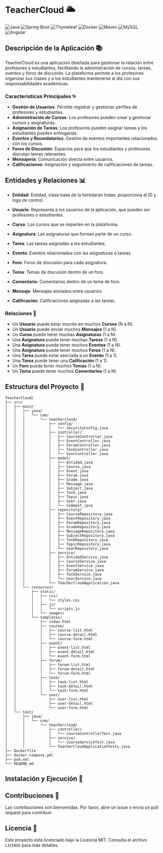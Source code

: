 # TeacherCloud 🌥️

![Java](https://img.shields.io/badge/Java-ED8B00?style=for-the-badge&logo=java&logoColor=white)
![Spring Boot](https://img.shields.io/badge/Spring%20Boot-6DB33F?style=for-the-badge&logo=spring-boot&logoColor=white)
![Thymeleaf](https://img.shields.io/badge/Thymeleaf-005F0F?style=for-the-badge&logo=thymeleaf&logoColor=white)
![Docker](https://img.shields.io/badge/Docker-2496ED?style=for-the-badge&logo=docker&logoColor=white)
![Maven](https://img.shields.io/badge/Maven-C71A36?style=for-the-badge&logo=apache-maven&logoColor=white)
![MySQL](https://img.shields.io/badge/MySQL-4479A1?style=for-the-badge&logo=mysql&logoColor=white)
![Angular](https://img.shields.io/badge/Angular-C71A36?style=for-the-badge&logo=Angular&logoColor=white)

## Descripción de la Aplicación 📚

TeacherCloud es una aplicación diseñada para gestionar la relación entre profesores y estudiantes, facilitando la administración de cursos, tareas, eventos y foros de discusión. La plataforma permite a los profesores organizar sus clases y a los estudiantes mantenerse al día con sus responsabilidades académicas.

### Características Principales ✨

- **Gestión de Usuarios**: Permite registrar y gestionar perfiles de profesores y estudiantes.
- **Administración de Cursos**: Los profesores pueden crear y gestionar cursos y asignaturas.
- **Asignación de Tareas**: Los profesores pueden asignar tareas y los estudiantes pueden entregarlas.
- **Eventos y Recordatorios**: Gestión de eventos importantes relacionados con los cursos.
- **Foros de Discusión**: Espacios para que los estudiantes y profesores discutan temas relevantes.
- **Mensajería**: Comunicación directa entre usuarios.
- **Calificaciones**: Asignación y seguimiento de calificaciones de tareas.

## Entidades y Relaciones 📊

- **Entidad**: Entidad, clase base de la heredaran todas. proporciona el ID y logs de control.

- **Usuario**: Representa a los usuarios de la aplicación, que pueden ser profesores o estudiantes.
- **Curso**: Los cursos que se imparten en la plataforma.
- **Asignatura**: Las asignaturas que forman parte de un curso.
- **Tarea**: Las tareas asignadas a los estudiantes.
- **Evento**: Eventos relacionados con las asignaturas o tareas.
- **Foro**: Foros de discusión para cada asignatura.
- **Tema**: Temas de discusión dentro de un foro.
- **Comentario**: Comentarios dentro de un tema de foro.
- **Mensaje**: Mensajes enviados entre usuarios.
- **Calificación**: Calificaciones asignadas a las tareas.

### Relaciones 🔗

- Un **Usuario** puede estar inscrito en muchos **Cursos** (N a N).
- Un **Usuario** puede enviar muchos **Mensajes** (1 a N).
- Un **Curso** puede tener muchas **Asignaturas** (1 a N).
- Una **Asignatura** puede tener muchas **Tareas** (1 a N).
- Una **Asignatura** puede tener muchos **Eventos** (1 a N).
- Una **Asignatura** puede tener muchos **Foros** (1 a N).
- Una **Tarea** puede estar asociada a un **Evento** (1 a 1).
- Una **Tarea** puede tener una **Calificación** (1 a 1).
- Un **Foro** puede tener muchos **Temas** (1 a N).
- Un **Tema** puede tener muchos **Comentarios** (1 a N).

## Estructura del Proyecto 📁

```
TeacherCloud/
├── src/
│   ├── main/
│   │   ├── java/
│   │   │   └── com/
│   │   │       └── teachercloud/
│   │   │           ├── config/
│   │   │           │   └── SecurityConfig.java
│   │   │           ├── controller/
│   │   │           │   ├── CourseController.java
│   │   │           │   ├── EventController.java
│   │   │           │   ├── ForumController.java
│   │   │           │   ├── TaskController.java
│   │   │           │   └── UserController.java
│   │   │           ├── model/
│   │   │           │   ├── Entidad.java
│   │   │           │   ├── Course.java
│   │   │           │   ├── Event.java
│   │   │           │   ├── Forum.java
│   │   │           │   ├── Grade.java
│   │   │           │   ├── Message.java
│   │   │           │   ├── Subject.java
│   │   │           │   ├── Task.java
│   │   │           │   ├── Topic.java
│   │   │           │   ├── User.java
│   │   │           │   └── Comment.java
│   │   │           ├── repository/
│   │   │           │   ├── CourseRepository.java
│   │   │           │   ├── EventRepository.java
│   │   │           │   ├── ForumRepository.java
│   │   │           │   ├── GradeRepository.java
│   │   │           │   ├── MessageRepository.java
│   │   │           │   ├── SubjectRepository.java
│   │   │           │   ├── TaskRepository.java
│   │   │           │   ├── TopicRepository.java
│   │   │           │   └── UserRepository.java
│   │   │           ├── service/
│   │   │           │   ├── EntidadService.java
│   │   │           │   ├── CourseService.java
│   │   │           │   ├── EventService.java
│   │   │           │   ├── ForumService.java
│   │   │           │   ├── TaskService.java
│   │   │           │   └── UserService.java
│   │   │           └── TeacherCloudApplication.java
│   │   └── resources/
│   │       ├── static/
│   │       │   ├── css/
│   │       │   │   └── styles.css
│   │       │   ├── js/
│   │       │   │   └── scripts.js
│   │       │   └── images/
│   │       └── templates/
│   │           ├── index.html
│   │           ├── course/
│   │           │   ├── course-list.html
│   │           │   ├── course-detail.html
│   │           │   └── course-form.html
│   │           ├── event/
│   │           │   ├── event-list.html
│   │           │   ├── event-detail.html
│   │           │   └── event-form.html
│   │           ├── forum/
│   │           │   ├── forum-list.html
│   │           │   ├── forum-detail.html
│   │           │   └── forum-form.html
│   │           ├── task/
│   │           │   ├── task-list.html
│   │           │   ├── task-detail.html
│   │           │   └── task-form.html
│   │           └── user/
│   │               ├── user-list.html
│   │               ├── user-detail.html
│   │               └── user-form.html
│   └── test/
│       ├── java/
│       │   └── com/
│       │       └── teachercloud/
│       │           ├── controller/
│       │           │   └── CourseControllerTest.java
│       │           ├── service/
│       │           │   └── CourseServiceTest.java
│       │           └── TeacherCloudApplicationTests.java
├── Dockerfile
├── docker-compose.yml
├── pom.xml
└── README.md
```

## Instalación y Ejecución 🚀


## Contribuciones 🤝

Las contribuciones son bienvenidas. Por favor, abre un issue o envía un pull request para contribuir.

## Licencia 📄

Este proyecto está licenciado bajo la Licencia MIT. Consulta el archivo `LICENSE` para más detalles.
